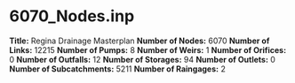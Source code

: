 # 6070_Nodes.inp
**Title:**  Regina Drainage Masterplan
**Number of Nodes:** 6070
**Number of Links:** 12215
**Number of Pumps:** 8
**Number of Weirs:** 1
**Number of Orifices:** 0
**Number of Outfalls:** 12
**Number of Storages:** 94
**Number of Outlets:** 0
**Number of Subcatchments:** 5211
**Number of Raingages:** 2
